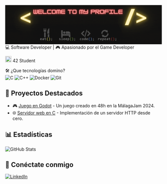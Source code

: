 <img src="bannerv3.gif" align="left"/>

💻 Software Developer | 🎮​ Apasionado por el Game Developer

<img src="https://emoji.slack-edge.com/T039P7U66/42/5f8a11475c4d44a7.jpg" width="20" height="20"> 42 Student

🛠️ ¿Que tecnologías domino?  
![C](https://github.com/user-attachments/assets/20176160-03b6-4d55-b038-0cba263e1da8)
![C++](https://github.com/user-attachments/assets/5001c45f-ad1f-4cac-bf3f-512ccc995d5b)
![Docker](https://github.com/user-attachments/assets/045277f9-3df7-479b-bb72-8dafd8872e62)
![Git](https://github.com/user-attachments/assets/1abe6c77-099e-4283-b783-83d91bccf6f1)

## 🚀 Proyectos Destacados
- 🎮 [Juego en Godot](https://tetsuhi.itch.io/unasombraenelpolo) - Un juego creado en 48h en la MálagaJam 2024.
- 🌐 [Servidor web en C](https://github.com/TU_REPO) - Implementación de un servidor HTTP desde cero.

## 📊 Estadísticas
![GitHub Stats](https://github-readme-stats.vercel.app/api?username=TU_USUARIO&show_icons=true&theme=radical)

## 🔗 Conéctate conmigo  
[![LinkedIn](https://img.shields.io/badge/LinkedIn-0077B5?style=for-the-badge&logo=linkedin&logoColor=white)](https://www.linkedin.com/in/juan-carlos-martos-vergara/)
